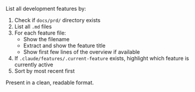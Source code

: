 List all development features by:

1. Check if `docs/prd/` directory exists
2. List all `.md` files
3. For each feature file:
   - Show the filename
   - Extract and show the feature title
   - Show first few lines of the overview if available
4. If `.claude/features/.current-feature` exists, highlight which feature is currently active
5. Sort by most recent first

Present in a clean, readable format.
